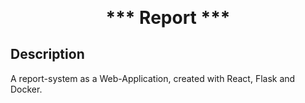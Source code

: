 <p align="center">

<h1 align="center" style="margin-top: 0px;">*** Report ***</h1>

</p>

## Description

A report-system as a Web-Application, created with React, Flask and Docker.
